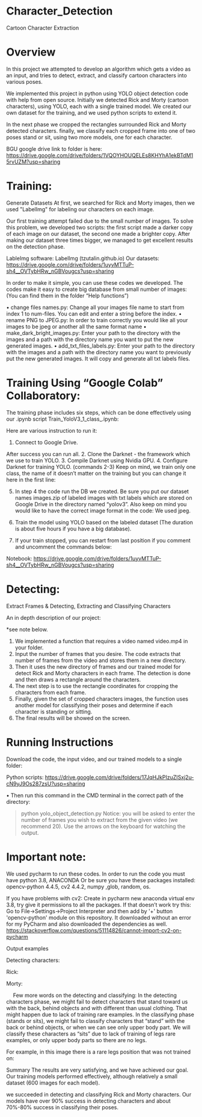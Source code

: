 # Character_Detection

Cartoon Character Extraction


# Overview
In this project we attempted to develop an algorithm which gets a video as an input, and tries to detect, extract, and classify cartoon characters into various poses. 

We implemented this project in python using YOLO object detection code with help from open source. Initially we detected Rick and Morty (cartoon characters), using YOLO, each with a single trained model. 
We created our own dataset for the training, and we used python scripts to extend it.

In the next phase we cropped the rectangles surrounded Rick and Morty detected characters.
finally, we classify each cropped frame into one of two poses stand or sit, using two more models, one for each character. 

BGU google drive link to folder is here:
https://drive.google.com/drive/folders/1VQOYHOUQELEs8KHYhA1ekBTdM15rvUZM?usp=sharing 


# Training:

Generate Datasets
At first, we searched for Rick and Morty images, then we used "LabelImg" for labeling our characters on each image. 
 
Our first training attempt failed due to the small number of images. 
To solve this problem, we developed two scripts: the first script made a darker copy of each image on our dataset, the second one made a brighter copy. 
After making our dataset three times bigger, we managed to get excellent results on the detection phase.

LableImg software: LabelImg (tzutalin.github.io) 
Our datasets: 
https://drive.google.com/drive/folders/1uyvMTTuP-sh4__OVTybHRw_nGBVougcs?usp=sharing 

In order to make it simple, you can use these codes we developed. 
The codes make it easy to create big database from small number of images:
(You can find them in the folder “Help functions”)

•	change files names.py: 
Change all your images file name to start from index 1 to num-files. You can edit and enter a string before the index.
•	rename PNG to JPEG.py:
In order to train correctly you would like all your images to be jpeg or another all the same format name
•	make_dark_bright_images.py:
Enter your path to the directory with the images and a path with the directory name you want to put the new generated images.
•	add_txt_files_labels.py:
Enter your path to the directory with the images and a path with the directory name you want to previously put the new generated images. It will copy and generate all txt labels files.


# Training Using “Google Colab” Collaboratory:

The training phase includes six steps, which can be done effectively using our .ipynb script
Train_YoloV3_1_class_.ipynb:

Here are various instruction to run it:
1.	Connect to Google Drive.
 
After success you can run all.
2.	Clone the Darknet - the framework which we use to train YOLO.
3.	Compile Darknet using Nvidia GPU.
4.	Configure Darknet for training YOLO.  (commands 2-3)
Keep on mind, we train only one class, the name of it doesn’t matter on the training but you can change it here in the first line:
 
5.	In step 4 the code run the DB we created.
Be sure you put our dataset names images.zip of labeled images with txt labels which are stored on Google Drive in the directory named “yolov3”.
Also keep on mind you would like to have the correct image format in the code:
We used jpeg.
 
6.	Train the model using YOLO based on the labeled dataset (The duration is about five hours if you have a big database).
7.	If your train stopped, you can restart from last position if you comment and uncomment the commands below:
 
Notebook:
https://drive.google.com/drive/folders/1uyvMTTuP-sh4__OVTybHRw_nGBVougcs?usp=sharing 



# Detecting:

Extract Frames & Detecting, Extracting and Classifying Characters 

An in depth description of our project:

*see note below.

1.	We implemented a function that requires a video named video.mp4 in your folder.
2.	Input the number of frames that you desire. 
The code extracts that number of frames from the video and stores them in a new directory. 
3.	 Then it uses the new directory of frames and our trained model for detect Rick and Morty characters in each frame. 
The detection is done and then draws a rectangle around the characters.
4.	The next step is to use the rectangle coordinates for cropping the characters from each frame.
5.	Finally, given the set of cropped characters images, the function uses another model for classifying their poses and determine if each character is standing or sitting.
6.	The final results will be showed on the screen.







# Running Instructions
Download the code, the input video, and our trained models to a single folder:

Python scripts: 
 https://drive.google.com/drive/folders/17JqHJkPIzuZISxj2u-cN9yJ9Os287zsU?usp=sharing 
 
•	Then run this command in the CMD terminal in the correct path of the directory:
>python yolo_object_detection.py 
Notice: you will be asked to enter the number of frames you wish to extract from the given video
(we recommend 20). 
Use the arrows on the keyboard for watching the output.  


# Important note: 
We used pycharm to run these codes.
In order to run the code you must have python 3.8, ANACONDA 
Or be sure you have these packages installed: 
opencv-python 4.4.5, cv2 4.4.2, numpy ,glob, random, os.

If you have problems with cv2:
Create in pycharm new anaconda virtual env 3.8, try give it permissions to all the packages.
If that doesn’t work try this:
Go to File->Settings->Project Interpreter and then add by '+' button 'opencv-python' module on this repository.
It downloaded without an error for my PyCharm and also downloaded the dependencies as well.
https://stackoverflow.com/questions/51114826/cannot-import-cv2-on-pycharm 








Output examples

Detecting characters:
     

Rick:
                                       


Morty:  
              



 
Few more words on the detecting and classifying:
In the detecting characters phase, we might fail to detect characters that stand toward us with the back, behind objects and with different than usual clothing. That might happen due to lack of training rare examples.
In the classifying phase (stands or sits), we might fail to classify characters that “stand” with the back or behind objects, or when we can see only upper body part. 
We will classify these characters as “sits” due to lack of training of legs rare examples, or only upper body parts so there are no legs.

For example, in this image there is a rare legs position that was not trained on: 
       


Summary
The results are very satisfying, and we have achieved our goal. 
Our training models performed effectively, although relatively a small dataset (600 images for each model).

we succeeded in detecting and classifying Rick and Morty characters. Our models have over 90% success in detecting characters and about 70%-80% success in classifying their poses.
